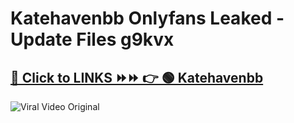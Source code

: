 
 # Katehavenbb Onlyfans Leaked - Update Files g9kvx

## <h2><a href="https://clipsfans.com/Katehavenbb&ref=git">🔗 Click to LINKS ⏩⏩ 👉 🟢 Katehavenbb </a></h2>

<a href="https://clipsfans.com/Katehavenbb&ref=git" rel="nofollow" data-target="animated-image.originalLink"><img src="https://i.ibb.co.com/xMMVF88/686577567.gif" alt="Viral Video Original" style="max-width: 100%; display: inline-block;" data-target="animated-image.originalImage"></a>

